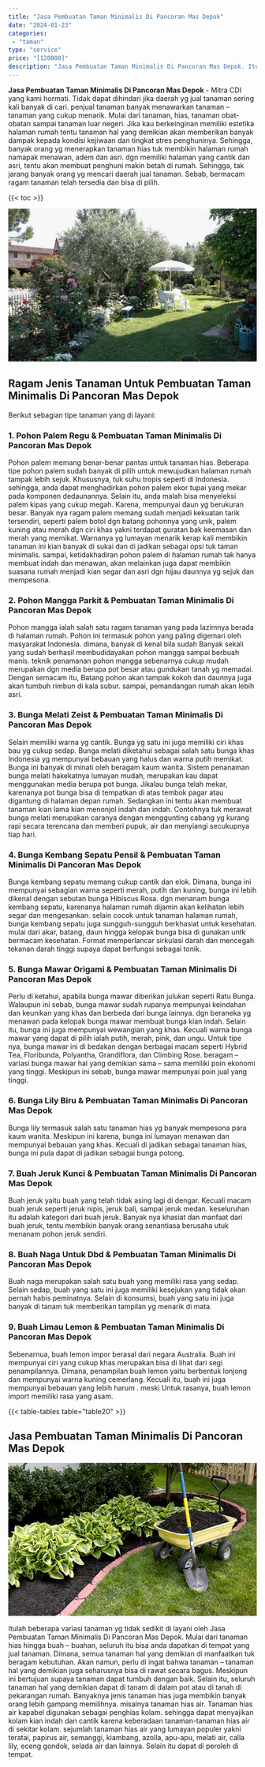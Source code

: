 ```yaml
---
title: "Jasa Pembuatan Taman Minimalis Di Pancoran Mas Depok"
date: "2024-01-23"
categories:
 - "taman"
type: "service"
price: "[120000]"
description: "Jasa Pembuatan Taman Minimalis Di Pancoran Mas Depok. Itulah beberapa variasi tanaman yg tidak sedikit di layani oleh Jasa Pembuatan Taman Minimalis Di Pancora..."
---
```


**Jasa Pembuatan Taman Minimalis Di Pancoran Mas Depok** - Mitra CDI yang kami hormati. Tidak dapat dihindari jika daerah yg jual tanaman sering kali banyak di cari. penjual tanaman banyak menawarkan tanaman – tanaman yang cukup menarik. Mulai dari tanaman, hias, tanaman obat- obatan sampai tanaman luar negeri. Jika kau berkeinginan memiliki estetika halaman rumah tentu tanaman hal yang demikian akan memberikan banyak dampak kepada kondisi kejiwaan dan tingkat stres penghuninya. Sehingga, banyak orang yg menerapkan tanaman hias tuk membikin halaman rumah namapak menawan, adem dan asri. dgn memiliki halaman yang cantik dan asri, tentu akan membuat penghuni makin betah di rumah. Sehingga, tak jarang banyak orang yg mencari daerah jual tanaman. Sebab, bermacam ragam tanaman telah tersedia dan bisa di pilih.

{{< toc >}}

![Jasa Pembuatan Taman Minimalis Di Pancoran Mas Depok](/images/taman/taman650x400-10.jpg)

## Ragam Jenis Tanaman Untuk Pembuatan Taman Minimalis Di Pancoran Mas Depok

Berikut sebagian tipe tanaman yang di layani:

### 1\. Pohon Palem Regu & Pembuatan Taman Minimalis Di Pancoran Mas Depok

Pohon palem memang benar-benar pantas untuk tanaman hias. Beberapa tipe pohon palem sudah banyak di pilih untuk mewujudkan halaman rumah tampak lebih sejuk. Khususnya, tuk suhu tropis seperti di Indonesia. sehingga, anda dapat menghadirkan pohon palem ekor tupai yang mekar pada komponen dedaunannya. Selain itu, anda malah bisa menyeleksi palem kipas yang cukup megah. Karena, mempunyai daun yg berukuran besar. Banyak nya ragam palem memang sudah menjadi kekuatan tarik tersendiri, seperti palem botol dgn batang pohonnya yang unik, palem kuning atau merah dgn ciri khas yakni terdapat guratan bak keemasan dan merah yang memikat. Warnanya yg lumayan menarik kerap kali membikin tanaman ini kian banyak di sukai dan di jadikan sebagai opsi tuk taman minimalis. sampai, ketidakhadiran pohon palem di halaman rumah tak hanya membuat indah dan menawan, akan melainkan juga dapat membikin suasana rumah menjadi kian segar dan asri dgn hijau daunnya yg sejuk dan mempesona.

### 2\. Pohon Mangga Parkit & Pembuatan Taman Minimalis Di Pancoran Mas Depok

Pohon mangga ialah salah satu ragam tanaman yang pada lazimnya berada di halaman rumah. Pohon ini termasuk pohon yang paling digemari oleh masyarakat Indonesia. dimana, banyak di kenal bila sudah Banyak sekali yang sudah berhasil membudidayakan pohon mangga sampai berbuah manis. teknik penamanan pohon mangga sebenarnya cukup mudah merupakan dgn media berupa pot besar atau gundukan tanah yg memadai. Dengan semacam itu, Batang pohon akan tampak kokoh dan daunnya juga akan tumbuh rimbun di kala subur. sampai, pemandangan rumah akan lebih asri.

### 3\. Bunga Melati Zeist & Pembuatan Taman Minimalis Di Pancoran Mas Depok

Selain memiliki warna yg cantik. Bunga yg satu ini juga memiliki ciri khas bau yg cukup sedap. Bunga melati diketahui sebagai salah satu bunga khas Indonesia yg mempunyai bebauan yang halus dan warna putih memikat. Bunga ini banyak di minati oleh beragam kaum wanita. Sistem penanaman bunga melati hakekatnya lumayan mudah, merupakan kau dapat menggunakan media berupa pot bunga. Jikalau bunga telah mekar, karenanya pot bunga bisa di tempatkan di atas tembok pagar atau digantung di halaman depan rumah. Sedangkan ini tentu akan membuat tanaman kian lama kian menonjol indah dan indah. Contohnya tuk merawat bunga melati merupakan caranya dengan menggunting cabang yg kurang rapi secara terencana dan memberi pupuk, air dan menyiangi secukupnya tiap hari.

### 4\. Bunga Kembang Sepatu Pensil & Pembuatan Taman Minimalis Di Pancoran Mas Depok

Bunga kembang sepatu memang cukup cantik dan elok. Dimana, bunga ini mempunyai sebagian warna seperti merah, putih dan kuning, bunga ini lebih dikenal dengan sebutan bunga Hibiscus Rosa. dgn menanam bunga kembang sepatu, karenanya halaman rumah dijamin akan kelihatan lebih segar dan mengesankan. selain cocok untuk tanaman halaman rumah, bunga kembang sepatu juga sungguh-sungguh berkhasiat untuk kesehatan. mulai dari akar, batang, daun hingga kelopak bunga bisa di gunakan untk bermacam kesehatan. Format memperlancar sirkulasi darah dan mencegah tekanan darah tinggi supaya dapat berfungsi sebagai tonik.

### 5\. Bunga Mawar Origami & Pembuatan Taman Minimalis Di Pancoran Mas Depok

Perlu di ketahui, apabila bunga mawar diberikan julukan seperti Ratu Bunga. Walaupun ini sebab, bunga mawar sudah rupanya mempunyai keindahan dan keunikan yang khas dan berbeda dari bunga lainnya. dgn beraneka yg menawan pada kelopak bunga mawar membuat bunga kian indah. Selain itu, bunga ini juga mempunyai wewangian yang khas. Kecuali warna bunga mawar yang dapat di pilih ialah putih, merah, pink, dan ungu. Untuk tipe nya, bunga mawar ini di bedakan dengan berbagai macam seperti Hybrid Tea, Floribunda, Polyantha, Grandiflora, dan Climbing Rose. beragam – variasi bunga mawar hal yang demikian sama – sama memiliki poin ekonomi yang tinggi. Meskipun ini sebab, bunga mawar mempunyai poin jual yang tinggi.

### 6\. Bunga Lily Biru & Pembuatan Taman Minimalis Di Pancoran Mas Depok

Bunga lily termasuk salah satu tanaman hias yg banyak mempesona para kaum wanita. Meskipun ini karena, bunga ini lumayan menawan dan mempunyai bebauan yang khas. Kecuali di jadikan sebagai tanaman hias, bunga ini pula dapat di jadikan sebagai bunga potong.

### 7\. Buah Jeruk Kunci & Pembuatan Taman Minimalis Di Pancoran Mas Depok

Buah jeruk yaitu buah yang telah tidak asing lagi di dengar. Kecuali macam buah jeruk seperti jeruk nipis, jeruk bali, sampai jeruk medan. keseluruhan itu adalah kategori dari buah jeruk. Banyak nya khasiat dan manfaat dari buah jeruk, tentu membikin banyak orang senantiasa berusaha utuk menanam pohon jeruk sendiri.

### 8\. Buah Naga Untuk Dbd & Pembuatan Taman Minimalis Di Pancoran Mas Depok

Buah naga merupakan salah satu buah yang memiliki rasa yang sedap. Selain sedap, buah yang satu ini juga memiliki kesejukan yang tidak akan pernah habis peminatnya. Selain di konsumsi, buah yang satu ini juga banyak di tanam tuk memberikan tampilan yg menarik di mata.

### 9\. Buah Limau Lemon & Pembuatan Taman Minimalis Di Pancoran Mas Depok

Sebenarnua, buah lemon impor berasal dari negara Australia. Buah ini mempunyai ciri yang cukup khas merupakan bisa di lihat dari segi penampilannya. Dimana, penampilan buah lemon yaitu berbentuk lonjong dan mempunyai warna kuning cemerlang. Kecuali itu, buah ini juga mempunyai bebauan yang lebih harum . meski Untuk rasanya, buah lemon import memiliki rasa yang asam.

{{< table-tables table="table20" >}}

## Jasa Pembuatan Taman Minimalis Di Pancoran Mas Depok

![Jasa Pembuatan Taman Minimalis Di Pancoran Mas Depok](/images/taman/taman650x400-2.png)

Itulah beberapa variasi tanaman yg tidak sedikit di layani oleh Jasa Pembuatan Taman Minimalis Di Pancoran Mas Depok. Mulai dari tanaman hias hingga buah – buahan, seluruh itu bisa anda dapatkan di tempat yang jual tanaman. Dimana, semua tanaman hal yang demikian di manfaatkan tuk beragam kebutuhan. Akan namun, perlu di ingat bahwa tanaman – tanaman hal yang demikian juga seharusnya bisa di rawat secara bagus. Meskipun ini bertujuan supaya tanaman dapat tumbuh dengan baik. Selain itu, seluruh tanaman hal yang demikian dapat di tanam di dalam pot atau di tanah di pekarangan rumah. Banyaknya jenis tanaman hias juga membikin banyak orang lebih gampang memilihnya. misalnya tanaman hias air. Tanaman hias air kapabel digunakan sebagai penghias kolam. sehingga dapat menyajikan kolam kian indah dan cantik karena keberadaan tanaman-tanaman hias air di sekitar kolam. sejumlah tanaman hias air yang lumayan populer yakni teratai, papirus air, semanggi, kiambang, azolla, apu-apu, melati air, calla lily, eceng gondok, selada air dan lainnya. Selain itu dapat di peroleh di tempat.
